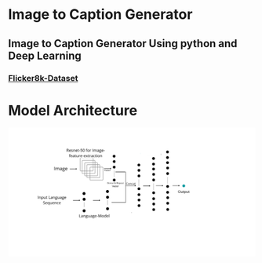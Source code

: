# Image to Caption Generator

## Image to Caption Generator Using python and Deep Learning

### [Flicker8k-Dataset](https://www.kaggle.com/srbhshinde/flickr8k-sau)

# Model Architecture 

![](Images/architecture.png)




